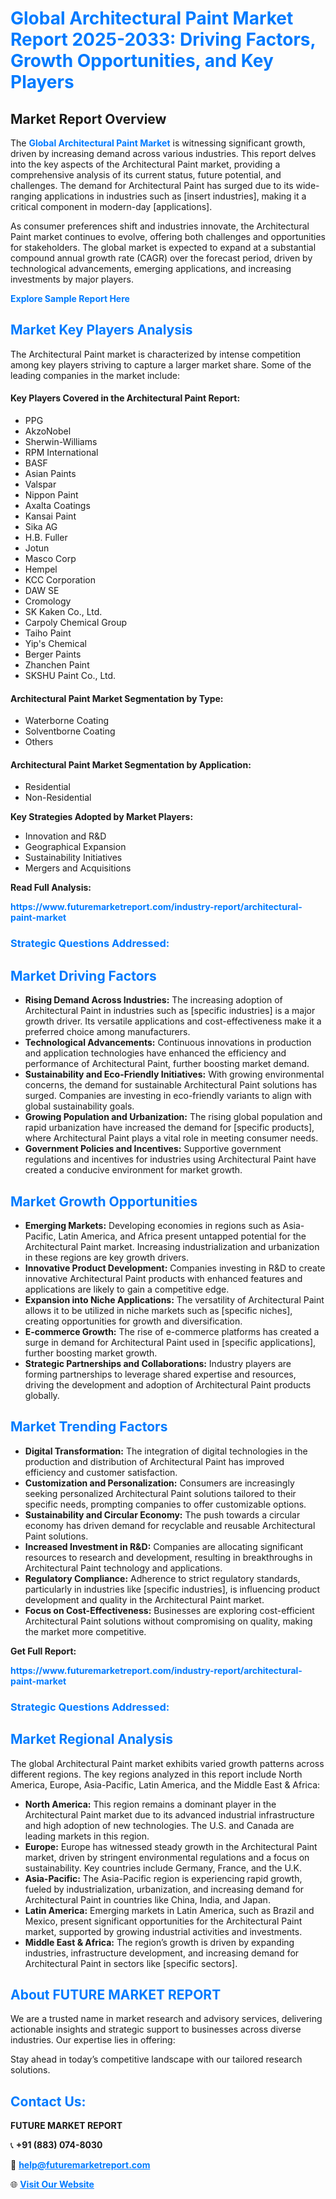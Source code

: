 <h1 style="color: #007BFF;">Global Architectural Paint Market Report 2025-2033: Driving Factors, Growth Opportunities, and Key Players</h1>

<section id="overview">
<h2>Market Report Overview</h2>
<p>The <a href="https://www.futuremarketreport.com/industry-report/architectural-paint-market" style="color: #007BFF; text-decoration: none;"><strong>Global Architectural Paint Market</strong></a> is witnessing significant growth, driven by increasing demand across various industries. This report delves into the key aspects of the Architectural Paint market, providing a comprehensive analysis of its current status, future potential, and challenges. The demand for Architectural Paint has surged due to its wide-ranging applications in industries such as [insert industries], making it a critical component in modern-day [applications].</p>
<p>As consumer preferences shift and industries innovate, the Architectural Paint market continues to evolve, offering both challenges and opportunities for stakeholders. The global market is expected to expand at a substantial compound annual growth rate (CAGR) over the forecast period, driven by technological advancements, emerging applications, and increasing investments by major players.</p>
</section>

<section id="overview">
<p><a href="https://www.futuremarketreport.com/request-sample/reportId=41433" style="color: #007BFF; text-decoration: none;"><strong>Explore Sample Report Here</strong></a></p>
</section>

<section id="key-players">
<h2 style="color: #007BFF;">Market Key Players Analysis</h2>
<p>The Architectural Paint market is characterized by intense competition among key players striving to capture a larger market share. Some of the leading companies in the market include:</p>
<h4>Key Players Covered in the Architectural Paint Report:</h4>
<ul><li>PPG</li><li>AkzoNobel</li><li>Sherwin-Williams</li><li>RPM International</li><li>BASF</li><li>Asian Paints</li><li>Valspar</li><li>Nippon Paint</li><li>Axalta Coatings</li><li>Kansai Paint</li><li>Sika AG</li><li>H.B. Fuller</li><li>Jotun</li><li>Masco Corp</li><li>Hempel</li><li>KCC Corporation</li><li>DAW SE</li><li>Cromology</li><li>SK Kaken Co., Ltd.</li><li>Carpoly Chemical Group</li><li>Taiho Paint</li><li>Yip&#039;s Chemical</li><li>Berger Paints</li><li>Zhanchen Paint</li><li>SKSHU Paint Co., Ltd.</li></ul>
<h4>Architectural Paint Market Segmentation by Type:</h4>
<ul><li>Waterborne Coating</li><li>Solventborne Coating</li><li>Others</li></ul>

<h4>Architectural Paint Market Segmentation by Application:</h4>
<ul><li>Residential</li><li>Non-Residential</li></ul>
<p><strong>Key Strategies Adopted by Market Players:</strong></p>
<ul>
<li>Innovation and R&D</li>
<li>Geographical Expansion</li>
<li>Sustainability Initiatives</li>
<li>Mergers and Acquisitions</li>
</ul>
</section>

<section>
<p><strong>Read Full Analysis: </strong></p><a href="https://www.futuremarketreport.com/industry-report/architectural-paint-market" style="color: #007BFF; text-decoration: none;"><strong>https://www.futuremarketreport.com/industry-report/architectural-paint-market</strong></a>
<h3 style="color: #007BFF;">Strategic Questions Addressed:</h3>
</section>

<section id="driving-factors">
<h2 style="color: #007BFF;">Market Driving Factors</h2>
<ul>
<li><strong>Rising Demand Across Industries:</strong> The increasing adoption of Architectural Paint in industries such as [specific industries] is a major growth driver. Its versatile applications and cost-effectiveness make it a preferred choice among manufacturers.</li>
<li><strong>Technological Advancements:</strong> Continuous innovations in production and application technologies have enhanced the efficiency and performance of Architectural Paint, further boosting market demand.</li>
<li><strong>Sustainability and Eco-Friendly Initiatives:</strong> With growing environmental concerns, the demand for sustainable Architectural Paint solutions has surged. Companies are investing in eco-friendly variants to align with global sustainability goals.</li>
<li><strong>Growing Population and Urbanization:</strong> The rising global population and rapid urbanization have increased the demand for [specific products], where Architectural Paint plays a vital role in meeting consumer needs.</li>
<li><strong>Government Policies and Incentives:</strong> Supportive government regulations and incentives for industries using Architectural Paint have created a conducive environment for market growth.</li>
</ul>
</section>

<section id="growth-opportunities">
<h2 style="color: #007BFF;">Market Growth Opportunities</h2>
<ul>
<li><strong>Emerging Markets:</strong> Developing economies in regions such as Asia-Pacific, Latin America, and Africa present untapped potential for the Architectural Paint market. Increasing industrialization and urbanization in these regions are key growth drivers.</li>
<li><strong>Innovative Product Development:</strong> Companies investing in R&D to create innovative Architectural Paint products with enhanced features and applications are likely to gain a competitive edge.</li>
<li><strong>Expansion into Niche Applications:</strong> The versatility of Architectural Paint allows it to be utilized in niche markets such as [specific niches], creating opportunities for growth and diversification.</li>
<li><strong>E-commerce Growth:</strong> The rise of e-commerce platforms has created a surge in demand for Architectural Paint used in [specific applications], further boosting market growth.</li>
<li><strong>Strategic Partnerships and Collaborations:</strong> Industry players are forming partnerships to leverage shared expertise and resources, driving the development and adoption of Architectural Paint products globally.</li>
</ul>
</section>

<section id="trending-factors">
<h2 style="color: #007BFF;">Market Trending Factors</h2>
<ul>
<li><strong>Digital Transformation:</strong> The integration of digital technologies in the production and distribution of Architectural Paint has improved efficiency and customer satisfaction.</li>
<li><strong>Customization and Personalization:</strong> Consumers are increasingly seeking personalized Architectural Paint solutions tailored to their specific needs, prompting companies to offer customizable options.</li>
<li><strong>Sustainability and Circular Economy:</strong> The push towards a circular economy has driven demand for recyclable and reusable Architectural Paint solutions.</li>
<li><strong>Increased Investment in R&D:</strong> Companies are allocating significant resources to research and development, resulting in breakthroughs in Architectural Paint technology and applications.</li>
<li><strong>Regulatory Compliance:</strong> Adherence to strict regulatory standards, particularly in industries like [specific industries], is influencing product development and quality in the Architectural Paint market.</li>
<li><strong>Focus on Cost-Effectiveness:</strong> Businesses are exploring cost-efficient Architectural Paint solutions without compromising on quality, making the market more competitive.</li>
</ul>
</section>

<section>
<p><strong>Get Full Report: </strong></p><a href="https://www.futuremarketreport.com/industry-report/architectural-paint-market" style="color: #007BFF; text-decoration: none;"><strong>https://www.futuremarketreport.com/industry-report/architectural-paint-market</strong></a>
<h3 style="color: #007BFF;">Strategic Questions Addressed:</h3>
</section>


<section id="regional-analysis">
<h2 style="color: #007BFF;">Market Regional Analysis</h2>
<p>The global Architectural Paint market exhibits varied growth patterns across different regions. The key regions analyzed in this report include North America, Europe, Asia-Pacific, Latin America, and the Middle East & Africa:</p>
<ul>
<li><strong>North America:</strong> This region remains a dominant player in the Architectural Paint market due to its advanced industrial infrastructure and high adoption of new technologies. The U.S. and Canada are leading markets in this region.</li>
<li><strong>Europe:</strong> Europe has witnessed steady growth in the Architectural Paint market, driven by stringent environmental regulations and a focus on sustainability. Key countries include Germany, France, and the U.K.</li>
<li><strong>Asia-Pacific:</strong> The Asia-Pacific region is experiencing rapid growth, fueled by industrialization, urbanization, and increasing demand for Architectural Paint in countries like China, India, and Japan.</li>
<li><strong>Latin America:</strong> Emerging markets in Latin America, such as Brazil and Mexico, present significant opportunities for the Architectural Paint market, supported by growing industrial activities and investments.</li>
<li><strong>Middle East & Africa:</strong> The region’s growth is driven by expanding industries, infrastructure development, and increasing demand for Architectural Paint in sectors like [specific sectors].</li>
</ul>
</section>

<footer>
<h2 style="color: #007BFF;">About FUTURE MARKET REPORT</h2>
<p>We are a trusted name in market research and advisory services, delivering actionable insights and strategic support to businesses across diverse industries. Our expertise lies in offering:</p>

<p>Stay ahead in today’s competitive landscape with our tailored research solutions.</p>

<h2 style="color: #007BFF;">Contact Us:</h2>
<p><strong>FUTURE MARKET REPORT</strong></p>
<p>📞 <strong>+91 (883) 074-8030</strong></p>
<p>📧 <strong><a href="mailto:help@futuremarketreport.com" style="color: #007BFF;">help@futuremarketreport.com</a></strong></p>
<p>🌐 <strong><a href="https://www.futuremarketreport.com/" style="color: #007BFF;">Visit Our Website</a></strong></p>
</footer>